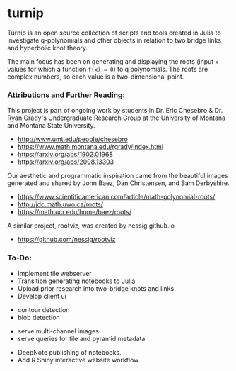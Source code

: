 # turnip
Turnip is an open source collection of scripts and tools created in Julia to investigate q-polynomials and other objects in relation to two bridge links and hyperbolic knot theory.

The main focus has been on generating and displaying the roots (input `x` values for which a function `f(x) = 0`) to q polynomials. The roots are complex numbers, so each value is a two-dimensional point. 

### Attributions and Further Reading:
This project is part of ongoing work by students in Dr. Eric Chesebro & Dr. Ryan Grady's Undergraduate Research Group at the University of Montana and Montana State University.
- http://www.umt.edu/people/chesebro
- https://www.math.montana.edu/rgrady/index.html
- https://arxiv.org/abs/1902.01968
- https://arxiv.org/abs/2008.13303

Our aesthetic and programmatic inspiration came from the  beautiful images generated and shared by John Baez, Dan Christensen, and Sam Derbyshire.
- https://www.scientificamerican.com/article/math-polynomial-roots/
- http://jdc.math.uwo.ca/roots/
- https://math.ucr.edu/home/baez/roots/

A similar project, rootviz, was created by nessig.github.io
- https://github.com/nessig/rootviz

### To-Do:
* Implement tile webserver
* Transition generating notebooks to Julia
* Upload prior research into two-bridge knots and links
* Develop client ui
- contour detection
- blob detection
* serve multi-channel images 
* serve queries for tile and pyramid metadata
- DeepNote publishing of notebooks.
- Add R Shiny interactive website workflow

